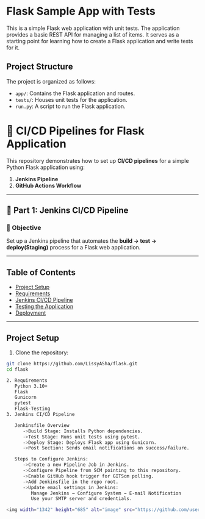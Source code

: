 # Flask Sample App with Tests

This is a simple Flask web application with unit tests. The application provides a basic REST API for managing a list of items. It serves as a starting point for learning how to create a Flask application and write tests for it.

## Project Structure

The project is organized as follows:

- `app/`: Contains the Flask application and routes.
- `tests/`: Houses unit tests for the application.
- `run.py`: A script to run the Flask application.

# 🚀 CI/CD Pipelines for Flask Application

This repository demonstrates how to set up **CI/CD pipelines** for a simple Python Flask application using:

1. **Jenkins Pipeline**
2. **GitHub Actions Workflow**

---

## 📌 Part 1: Jenkins CI/CD Pipeline

### 🎯 Objective
Set up a Jenkins pipeline that automates the **build → test → deploy(Staging)** process for a Flask web application.

---
## Table of Contents

- [Project Setup](#project-setup)
- [Requirements](#requirements)
- [Jenkins CI/CD Pipeline](#jenkins-cicd-pipeline)
- [Testing the Application](#testing-the-application)
- [Deployment](#deployment)
---

## Project Setup

1. Clone the repository:

```bash
git clone https://github.com/LissyASha/flask.git
cd flask

2. Requirements
   Python 3.10+
   Flask
   Gunicorn
   pytest
   Flask-Testing
3. Jenkins CI/CD Pipeline

   Jenkinsfile Overview
      ->Build Stage: Installs Python dependencies.
      ->Test Stage: Runs unit tests using pytest.
      ->Deploy Stage: Deploys Flask app using Gunicorn.
      ->Post Section: Sends email notifications on success/failure.

   Steps to Configure Jenkins:
      ->Create a new Pipeline Job in Jenkins.
      ->Configure Pipeline from SCM pointing to this repository.
      ->Enable GitHub hook trigger for GITScm polling.
      ->Add Jenkinsfile in the repo root.
      ->Update email settings in Jenkins:
         Manage Jenkins → Configure System → E-mail Notification
         Use your SMTP server and credentials.

<img width="1342" height="685" alt="image" src="https://github.com/user-attachments/assets/64381a95-6e5c-4c8e-9130-d7038cb12358" />
